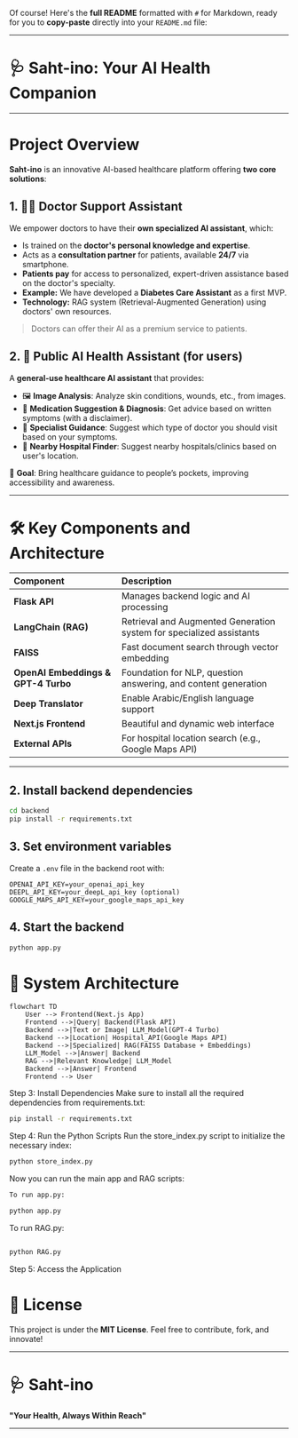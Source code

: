 Of course! Here's the **full README** formatted with `#` for Markdown, ready for you to **copy-paste** directly into your `README.md` file:

---

# 🩺 Saht-ino: Your AI Health Companion

---

# Project Overview

**Saht-ino** is an innovative AI-based healthcare platform offering **two core solutions**:

## 1. 👨‍⚕️ Doctor Support Assistant

We empower doctors to have their **own specialized AI assistant**, which:

- Is trained on the **doctor's personal knowledge and expertise**.
- Acts as a **consultation partner** for patients, available **24/7** via smartphone.
- **Patients pay** for access to personalized, expert-driven assistance based on the doctor's specialty.
- **Example:** We have developed a **Diabetes Care Assistant** as a first MVP.
- **Technology:** RAG system (Retrieval-Augmented Generation) using doctors' own resources.

> Doctors can offer their AI as a premium service to patients.

## 2. 📱 Public AI Health Assistant (for users)

A **general-use healthcare AI assistant** that provides:

- 🖼️ **Image Analysis**: Analyze skin conditions, wounds, etc., from images.
- 💊 **Medication Suggestion & Diagnosis**: Get advice based on written symptoms (with a disclaimer).
- 🧭 **Specialist Guidance**: Suggest which type of doctor you should visit based on your symptoms.
- 🏥 **Nearby Hospital Finder**: Suggest nearby hospitals/clinics based on user's location.

🔹 **Goal**: Bring healthcare guidance to people’s pockets, improving accessibility and awareness.

---

# 🛠️ Key Components and Architecture

| Component                           | Description                                                          |
| :---------------------------------- | :------------------------------------------------------------------- |
| **Flask API**                       | Manages backend logic and AI processing                              |
| **LangChain (RAG)**                 | Retrieval and Augmented Generation system for specialized assistants |
| **FAISS**                           | Fast document search through vector embedding                        |
| **OpenAI Embeddings & GPT-4 Turbo** | Foundation for NLP, question answering, and content generation       |
| **Deep Translator**                 | Enable Arabic/English language support                               |
| **Next.js Frontend**                | Beautiful and dynamic web interface                                  |
| **External APIs**                   | For hospital location search (e.g., Google Maps API)                 |

---

## 2. Install backend dependencies

```bash
cd backend
pip install -r requirements.txt
```

## 3. Set environment variables

Create a `.env` file in the backend root with:

```
OPENAI_API_KEY=your_openai_api_key
DEEPL_API_KEY=your_deepL_api_key (optional)
GOOGLE_MAPS_API_KEY=your_google_maps_api_key
```

## 4. Start the backend

```bash
python app.py
```

# 🧠 System Architecture

```mermaid
flowchart TD
    User --> Frontend(Next.js App)
    Frontend -->|Query| Backend(Flask API)
    Backend -->|Text or Image| LLM_Model(GPT-4 Turbo)
    Backend -->|Location| Hospital_API(Google Maps API)
    Backend -->|Specialized| RAG(FAISS Database + Embeddings)
    LLM_Model -->|Answer| Backend
    RAG -->|Relevant Knowledge| LLM_Model
    Backend -->|Answer| Frontend
    Frontend --> User
```

Step 3: Install Dependencies
Make sure to install all the required dependencies from requirements.txt:

```bash
pip install -r requirements.txt
```

Step 4: Run the Python Scripts
Run the store_index.py script to initialize the necessary index:

```bash
python store_index.py
```

Now you can run the main app and RAG scripts:

```bash
To run app.py:
```

```bash
python app.py
```

To run RAG.py:

```bash

python RAG.py
```

Step 5: Access the Application

# 📄 License

This project is under the **MIT License**.
Feel free to contribute, fork, and innovate!

---

# 🩺 Saht-ino

**"Your Health, Always Within Reach"**

---
